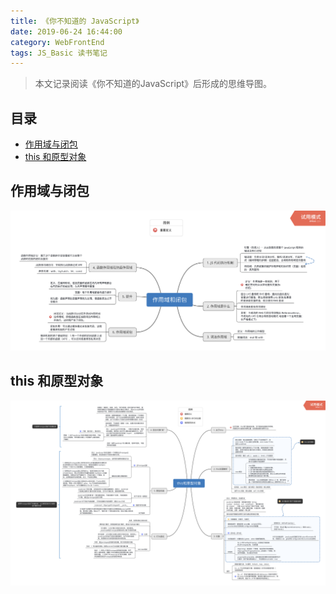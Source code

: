 ```yaml
---
title: 《你不知道的 JavaScript》
date: 2019-06-24 16:44:00
category: WebFrontEnd
tags: JS_Basic 读书笔记
---
```


> 本文记录阅读《你不知道的JavaScript》后形成的思维导图。

## 目录

<!-- toc -->

- [作用域与闭包](#作用域与闭包)
- [this 和原型对象](#this-和原型对象)

<!-- tocstop -->

## 作用域与闭包

![作用域与闭包](./attachments/ca2afc22.png)

## this 和原型对象

![this 和原型对象](./attachments/a506982c.png)
